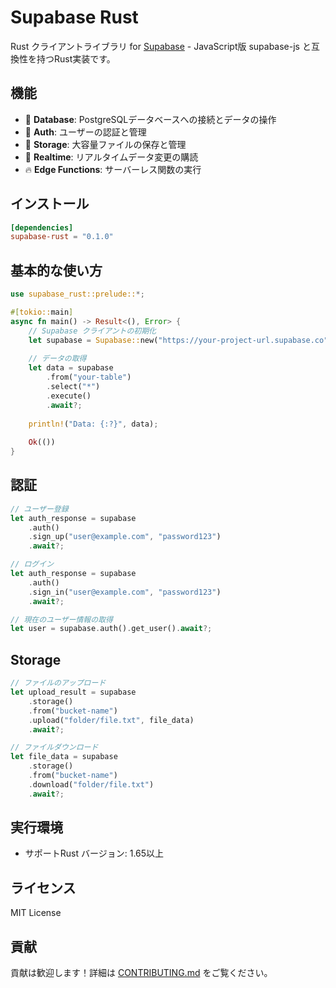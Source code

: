 # Supabase Rust

Rust クライアントライブラリ for [Supabase](https://supabase.io) - JavaScript版 supabase-js と互換性を持つRust実装です。

## 機能

- 💾 **Database**: PostgreSQLデータベースへの接続とデータの操作
- 🔐 **Auth**: ユーザーの認証と管理
- 📁 **Storage**: 大容量ファイルの保存と管理
- 🔄 **Realtime**: リアルタイムデータ変更の購読
- 🔥 **Edge Functions**: サーバーレス関数の実行

## インストール

```toml
[dependencies]
supabase-rust = "0.1.0"
```

## 基本的な使い方

```rust
use supabase_rust::prelude::*;

#[tokio::main]
async fn main() -> Result<(), Error> {
    // Supabase クライアントの初期化
    let supabase = Supabase::new("https://your-project-url.supabase.co", "your-anon-key");
    
    // データの取得
    let data = supabase
        .from("your-table")
        .select("*")
        .execute()
        .await?;
    
    println!("Data: {:?}", data);
    
    Ok(())
}
```

## 認証

```rust
// ユーザー登録
let auth_response = supabase
    .auth()
    .sign_up("user@example.com", "password123")
    .await?;

// ログイン
let auth_response = supabase
    .auth()
    .sign_in("user@example.com", "password123")
    .await?;

// 現在のユーザー情報の取得
let user = supabase.auth().get_user().await?;
```

## Storage

```rust
// ファイルのアップロード
let upload_result = supabase
    .storage()
    .from("bucket-name")
    .upload("folder/file.txt", file_data)
    .await?;

// ファイルダウンロード
let file_data = supabase
    .storage()
    .from("bucket-name")
    .download("folder/file.txt")
    .await?;
```

## 実行環境

- サポートRust バージョン: 1.65以上

## ライセンス

MIT License

## 貢献

貢献は歓迎します！詳細は [CONTRIBUTING.md](CONTRIBUTING.md) をご覧ください。